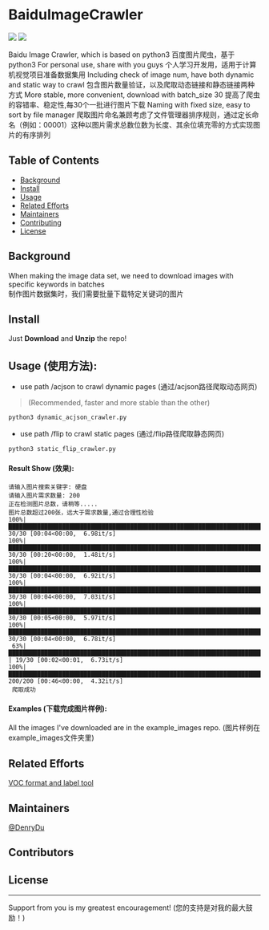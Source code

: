 # BaiduImageCrawler
![](https://img.shields.io/badge/language-python-green.svg)  ![](https://img.shields.io/badge/BaiduImageCrawler-v1.0.4-519dd9.svg)

Baidu Image Crawler, which is based on python3 百度图片爬虫，基于python3 
For personal use, share with you guys 个人学习开发用，适用于计算机视觉项目准备数据集用
Including check of image num, have both dynamic and static way to crawl 包含图片数量验证，以及爬取动态链接和静态链接两种方式
More stable, more convenient, download with batch_size 30 提高了爬虫的容错率、稳定性,每30个一批进行图片下载
Naming with fixed size, easy to sort by file manager 爬取图片命名兼顾考虑了文件管理器排序规则，通过定长命名（例如：00001）这种以图片需求总数位数为长度、其余位填充零的方式实现图片的有序排列   
## Table of Contents
- [Background](#background)
- [Install](#install)
- [Usage](#usage)
- [Related Efforts](#related-efforts)
- [Maintainers](#maintainers)
- [Contributing](#contributing)
- [License](#license)


## Background
When making the image data set, we need to download images with specific keywords in batches         
制作图片数据集时，我们需要批量下载特定关键词的图片
## Install
Just **Download** and **Unzip** the repo!

## Usage (使用方法):
- use path /acjson to crawl dynamic pages (通过/acjson路径爬取动态网页) 
> (Recommended, faster and more stable than the other)
``` python
python3 dynamic_acjson_crawler.py
```
- use path /flip to crawl static pages (通过/flip路径爬取静态网页)
``` python
python3 static_flip_crawler.py
```

#### Result Show (效果):
```
请输入图片搜索关键字: 硬盘
请输入图片需求数量: 200
正在检测图片总数，请稍等.....
图片总数超过200张，远大于需求数量,通过合理性检验
100%|████████████████████████████████████████████████████████████████████████████████████████████████████████████████████| 30/30 [00:04<00:00,  6.98it/s]
100%|████████████████████████████████████████████████████████████████████████████████████████████████████████████████████| 30/30 [00:20<00:00,  1.48it/s]
100%|████████████████████████████████████████████████████████████████████████████████████████████████████████████████████| 30/30 [00:04<00:00,  6.92it/s]
100%|████████████████████████████████████████████████████████████████████████████████████████████████████████████████████| 30/30 [00:04<00:00,  7.03it/s]
100%|████████████████████████████████████████████████████████████████████████████████████████████████████████████████████| 30/30 [00:05<00:00,  5.97it/s]
100%|████████████████████████████████████████████████████████████████████████████████████████████████████████████████████| 30/30 [00:04<00:00,  6.78it/s]
 63%|█████████████████████████████████████████████████████████████████████████▍                                          | 19/30 [00:02<00:01,  6.73it/s]
100%|██████████████████████████████████████████████████████████████████████████████████████████████████████████████████| 200/200 [00:46<00:00,  4.32it/s]
 爬取成功
```

#### Examples (下载完成图片样例):
All the images I've downloaded are in the example_images repo. (图片样例在example_images文件夹里)

## Related Efforts
[VOC format and label tool](https://github.com/DenryDu/VOC-format-label)
## Maintainers
[@DenryDu](https://github.com/DenryDu)
## Contributors
## License
***
Support from you is my greatest encouragement! (您的支持是对我的最大鼓励！)       



